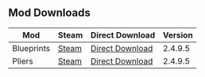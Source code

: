 ## Mod Downloads

| Mod | Steam | Direct Download | Version |
|-|-|-|-|
| Blueprints | [Steam](https://steamcommunity.com/sharedfiles/filedetails/?id=2435244304) | [Direct Download](https://github.com/Pt-Djefferson/ONIMods/releases/download/v2.4.9.4/Blueprints.zip) | 2.4.9.5 |
| Pliers | [Steam](https://steamcommunity.com/sharedfiles/filedetails/?id=2479475997) | [Direct Download](https://github.com/Pt-Djefferson/ONIMods/releases/download/v2.4.9.4/Pliers.zip) | 2.4.9.5 |
